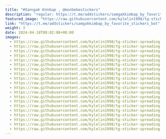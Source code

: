 ```yaml
---
title: "#𝘚𝘢𝘮𝘨𝘢𝘬 𝘒𝘪𝘮𝘣𝘢𝘱 , @monbebestickers"
description: "regular: https://t.me/addstickers/samgakkimbap_by_favorite_stickers_bot"
featured_image: "https://raw.githubusercontent.com/kylelin1998/tg-sticker-spreading-worldwide-images/main/img/62e89c96-e50c-46de-9d54-2cd9c04b347c.jpg"
link: "https://t.me/addstickers/samgakkimbap_by_favorite_stickers_bot"
weight: 3
date: 2024-04-18T08:02:08+08:00
images:
  - https://raw.githubusercontent.com/kylelin1998/tg-sticker-spreading-worldwide-images/main/img/62e89c96-e50c-46de-9d54-2cd9c04b347c.jpg
  - https://raw.githubusercontent.com/kylelin1998/tg-sticker-spreading-worldwide-images/main/img/43ed08dd-e253-4b5b-9b3c-a7a7ead8ca8a.jpg
  - https://raw.githubusercontent.com/kylelin1998/tg-sticker-spreading-worldwide-images/main/img/6bc42c24-3d34-4f58-81f6-a9798d9a9e68.jpg
  - https://raw.githubusercontent.com/kylelin1998/tg-sticker-spreading-worldwide-images/main/img/832f5aa1-0ac0-4ca7-a3d4-d98b66d63340.jpg
  - https://raw.githubusercontent.com/kylelin1998/tg-sticker-spreading-worldwide-images/main/img/27c018f3-bc0d-46b0-9f7c-0fd56fc0b50c.jpg
  - https://raw.githubusercontent.com/kylelin1998/tg-sticker-spreading-worldwide-images/main/img/33b97323-3c8b-4dc3-9d3d-4008986d3218.jpg
  - https://raw.githubusercontent.com/kylelin1998/tg-sticker-spreading-worldwide-images/main/img/d5fce70b-d247-4ebd-b1b1-7e3ae12dac20.jpg
  - https://raw.githubusercontent.com/kylelin1998/tg-sticker-spreading-worldwide-images/main/img/192fb65e-b0ea-48b9-ac06-178162e6ad82.jpg
  - https://raw.githubusercontent.com/kylelin1998/tg-sticker-spreading-worldwide-images/main/img/562f2911-bade-48f2-aabd-be68b2754165.jpg
  - https://raw.githubusercontent.com/kylelin1998/tg-sticker-spreading-worldwide-images/main/img/a5adc4d5-f390-400e-acc9-695849291ce7.jpg
  - https://raw.githubusercontent.com/kylelin1998/tg-sticker-spreading-worldwide-images/main/img/7839a32c-55c5-44fe-b733-5fd5f64619e7.jpg
  - https://raw.githubusercontent.com/kylelin1998/tg-sticker-spreading-worldwide-images/main/img/83bfa8cb-7774-4c35-ac33-f524fcd1b1ee.jpg
  - https://raw.githubusercontent.com/kylelin1998/tg-sticker-spreading-worldwide-images/main/img/741a8b32-4444-43d1-86a0-e36583afc170.jpg
  - https://raw.githubusercontent.com/kylelin1998/tg-sticker-spreading-worldwide-images/main/img/887b7e45-9812-491e-81a6-9ae3a5716c5a.jpg
  - https://raw.githubusercontent.com/kylelin1998/tg-sticker-spreading-worldwide-images/main/img/4ec18c38-a1b9-4aa5-b9d5-24df984de4d3.jpg
  - https://raw.githubusercontent.com/kylelin1998/tg-sticker-spreading-worldwide-images/main/img/c336a39a-0c58-4e25-85ce-4a4dbae4f67a.jpg
  - https://raw.githubusercontent.com/kylelin1998/tg-sticker-spreading-worldwide-images/main/img/a0b1b8ce-06ab-4a2d-97a1-923156ea3c94.jpg
  - https://raw.githubusercontent.com/kylelin1998/tg-sticker-spreading-worldwide-images/main/img/93b3f197-ec6d-42b0-8882-fe0b39396519.jpg
  - https://raw.githubusercontent.com/kylelin1998/tg-sticker-spreading-worldwide-images/main/img/abf3c690-9cbf-4083-ac84-dd8f031c15f8.jpg
  - https://raw.githubusercontent.com/kylelin1998/tg-sticker-spreading-worldwide-images/main/img/ea177ce4-65b8-417d-89e7-1f7a2250d87f.jpg
---
```

